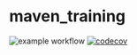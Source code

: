 # maven_training
![example workflow](https://github.com/sebastienlb94/maven_training/actions/workflows/build.yml/badge.svg)
[![codecov](https://codecov.io/gh/sebastienlb94/maven_training/branch/main/graph/badge.svg)](https://codecov.io/gh/sebastienlb94/maven_training)
